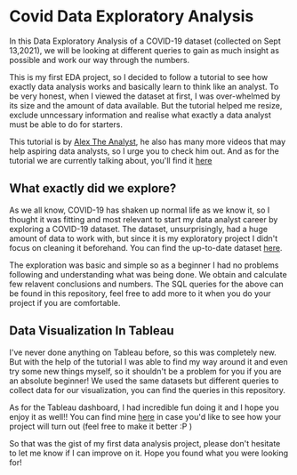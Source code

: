 # Covid Data Exploratory Analysis

In this Data Exploratory Analysis of a COVID-19 dataset (collected on Sept 13,2021), we will be looking at different queries to gain as much insight as possible and work our way through the numbers. 

This is my first EDA project, so I decided to follow a tutorial to see how exactly data analysis works and basically learn to think like an analyst. To be very honest, when I viewed the dataset at first, I was over-whelmed by its size and the amount of data available. But the tutorial helped me resize, exclude unncessary information and realise what exactly a data analyst must be able to do for starters. 

This tutorial is by [Alex The Analyst](https://www.youtube.com/channel/UC7cs8q-gJRlGwj4A8OmCmXg), he also has many more videos that may help aspiring data analysts, so I urge you to check him out. And as for the tutorial we are currently talking about, you'll find it [here](https://www.youtube.com/watch?v=qfyynHBFOsM&list=PLUaB-1hjhk8H48Pj32z4GZgGWyylqv85f&index=2&ab_channel=AlexTheAnalyst)




## What exactly did we explore?

As we all know, COVID-19 has shaken up normal life as we know it, so I thought it was fitting and most relevant to start my data analyst career by exploring a COVID-19 dataset. The dataset, unsurprisingly, had a huge amount of data to work with, but since it is my exploratory project I didn't focus on cleaning it beforehand. You can find the up-to-date dataset [here](https://ourworldindata.org/covid-deaths).

The exploration was basic and simple so as a beginner I had no problems following and understanding what was being done. We obtain and calculate few relavent conclusions and numbers. The SQL queries for the above can be found in this repository, feel free to add more to it when you do your project if you are comfortable. 




## Data Visualization In Tableau

I've never done anything on Tableau before, so this was completely new. But with the help of the tutorial I was able to find my way around it and even try some new things myself, so it shouldn't be a problem for you if you are an absolute beginner! We used the same datasets but different queries to collect data for our visualization, you can find the queries in this repository. 

As for the Tableau dashboard, I had incredible fun doing it and I hope you enjoy it as well!! You can find mine [here](https://public.tableau.com/app/profile/varsha3237/viz/CovidAnalysis_16317635854240/Dashboard1?publish=yes) in case you'd like to see how your project will turn out (feel free to make it better :P )





So that was the gist of my first data analysis project, please don't hesitate to let me know if I can improve on it. Hope you found what you were looking for!

